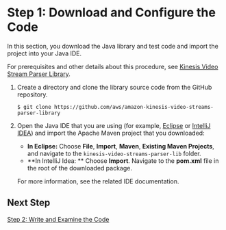 # Step 1: Download and Configure the Code<a name="parser-library-download"></a>

In this section, you download the Java library and test code and import the project into your Java IDE\.

For prerequisites and other details about this procedure, see [Kinesis Video Stream Parser Library](parser-library.md)\.

1. Create a directory and clone the library source code from the GitHub repository\. 

   ```
   $ git clone https://github.com/aws/amazon-kinesis-video-streams-parser-library
   ```

1. Open the Java IDE that you are using \(for example, [Eclipse](http://www.eclipse.org/) or [IntelliJ IDEA](https://www.jetbrains.com/idea/)\) and import the Apache Maven project that you downloaded: 
   + **In Eclipse:** Choose **File**, **Import**, **Maven**, **Existing Maven Projects**, and navigate to the `kinesis-video-streams-parser-lib` folder\.
   + **In IntelliJ Idea: ** Choose **Import**\. Navigate to the **pom\.xml** file in the root of the downloaded package\.

    For more information, see the related IDE documentation\.

## Next Step<a name="parser-library-download-next"></a>

[Step 2: Write and Examine the Code](parser-library-write.md)